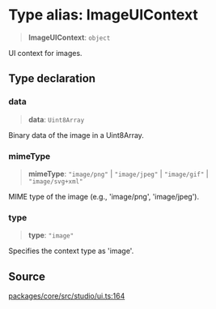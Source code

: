 # Type alias: ImageUIContext

> **ImageUIContext**: `object`

UI context for images.

## Type declaration

### data

> **data**: `Uint8Array`

Binary data of the image in a Uint8Array.

### mimeType

> **mimeType**: `"image/png"` \| `"image/jpeg"` \| `"image/gif"` \| `"image/svg+xml"`

MIME type of the image (e.g., 'image/png', 'image/jpeg').

### type

> **type**: `"image"`

Specifies the context type as 'image'.

## Source

[packages/core/src/studio/ui.ts:164](https://github.com/VictorS67/encre/blob/42c3bddca4be2d23ad959c1c99381eefbf43789c/packages/core/src/studio/ui.ts#L164)
